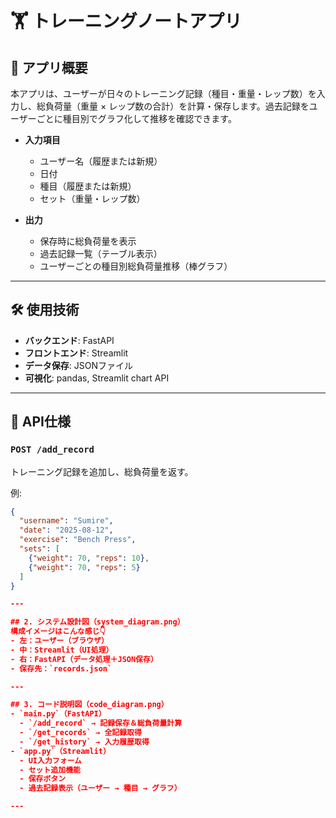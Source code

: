# 🏋️ トレーニングノートアプリ

## 📌 アプリ概要
本アプリは、ユーザーが日々のトレーニング記録（種目・重量・レップ数）を入力し、総負荷量（重量 × レップ数の合計）を計算・保存します。過去記録をユーザーごとに種目別でグラフ化して推移を確認できます。

- **入力項目**  
  - ユーザー名（履歴または新規）
  - 日付
  - 種目（履歴または新規）
  - セット（重量・レップ数）

- **出力**  
  - 保存時に総負荷量を表示
  - 過去記録一覧（テーブル表示）
  - ユーザーごとの種目別総負荷量推移（棒グラフ）

---

## 🛠 使用技術
- **バックエンド**: FastAPI
- **フロントエンド**: Streamlit
- **データ保存**: JSONファイル
- **可視化**: pandas, Streamlit chart API

---

## 🔌 API仕様
### `POST /add_record`
トレーニング記録を追加し、総負荷量を返す。

例:
```json
{
  "username": "Sumire",
  "date": "2025-08-12",
  "exercise": "Bench Press",
  "sets": [
    {"weight": 70, "reps": 10},
    {"weight": 70, "reps": 5}
  ]
}

---

## 2. システム設計図（system_diagram.png）
構成イメージはこんな感じ👇  
- 左：ユーザー（ブラウザ）
- 中：Streamlit（UI処理）
- 右：FastAPI（データ処理＋JSON保存）
- 保存先：`records.json`

---

## 3. コード説明図（code_diagram.png）
- `main.py`（FastAPI）
  - `/add_record` → 記録保存＆総負荷量計算
  - `/get_records` → 全記録取得
  - `/get_history` → 入力履歴取得
- `app.py`（Streamlit）
  - UI入力フォーム
  - セット追加機能
  - 保存ボタン
  - 過去記録表示（ユーザー → 種目 → グラフ）

---

